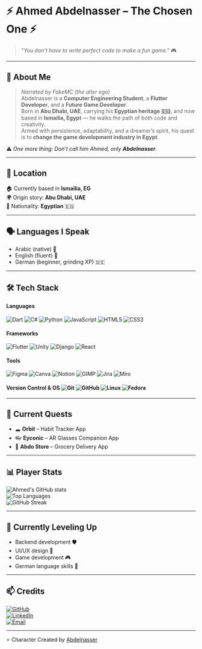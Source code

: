 # ⚡ Ahmed Abdelnasser – The Chosen One ⚡  

> *"You don't have to write perfect code to make a fun game."* 🎮  

---

## 🧙 About Me  
> *Narrated by FakeMC (the alter ego)*  
Abdelnasser is a **Computer Engineering Student**, a **Flutter Developer**, and a **Future Game Developer**.  
Born in **Abu Dhabi, UAE**, carrying his **Egyptian heritage 🇪🇬**, and now based in **Ismailia, Egypt** — he walks the path of both code and creativity.  
Armed with persistence, adaptability, and a dreamer’s spirit, his quest is to **change the game development industry in Egypt**.  

⚠️ *One more thing: Don’t call him Ahmed, only **Abdelnasser***.  

---

## 📍 Location  
🏠 Currently based in **Ismailia, EG**  
🌍 Origin story: **Abu Dhabi, UAE**  
🪪 Nationality: **Egyptian** 🇪🇬  

---

## 🗣️ Languages I Speak  
- Arabic (native) 🐪  
- English (fluent) 🦅  
- German (beginner, grinding XP) 🇩🇪  

---

## 🛠️ Tech Stack  

#### Languages  
![Dart](https://img.shields.io/badge/Dart-0175C2?style=for-the-badge&logo=dart&logoColor=white)  ![C#](https://img.shields.io/badge/C%23-239120?style=for-the-badge&logo=c-sharp&logoColor=white)  ![Python](https://img.shields.io/badge/Python-3776AB?style=for-the-badge&logo=python&logoColor=white)  ![JavaScript](https://img.shields.io/badge/JavaScript-F7DF1E?style=for-the-badge&logo=javascript&logoColor=black)  ![HTML5](https://img.shields.io/badge/HTML5-E34F26?style=for-the-badge&logo=html5&logoColor=white)  ![CSS3](https://img.shields.io/badge/CSS3-1572B6?style=for-the-badge&logo=css3&logoColor=white)  

#### Frameworks  
![Flutter](https://img.shields.io/badge/Flutter-02569B?style=for-the-badge&logo=flutter&logoColor=white)  ![Unity](https://img.shields.io/badge/Unity-100000?style=for-the-badge&logo=unity&logoColor=white)  ![Django](https://img.shields.io/badge/Django-092E20?style=for-the-badge&logo=django&logoColor=white)  ![React](https://img.shields.io/badge/React-20232A?style=for-the-badge&logo=react&logoColor=61DAFB)  

#### Tools  
![Figma](https://img.shields.io/badge/Figma-F24E1E?style=for-the-badge&logo=figma&logoColor=white)  ![Canva](https://img.shields.io/badge/Canva-00C4CC?style=for-the-badge&logo=canva&logoColor=white)  ![Notion](https://img.shields.io/badge/Notion-000000?style=for-the-badge&logo=notion&logoColor=white)  ![GIMP](https://img.shields.io/badge/GIMP-5C5543?style=for-the-badge&logo=gimp&logoColor=white)  ![Jira](https://img.shields.io/badge/Jira-0052CC?style=for-the-badge&logo=jira&logoColor=white)  ![Miro](https://img.shields.io/badge/Miro-050038?style=for-the-badge&logo=miro&logoColor=yellow)  

#### Version Control & OS  ![Git](https://img.shields.io/badge/Git-F05032?style=for-the-badge&logo=git&logoColor=white)  ![GitHub](https://img.shields.io/badge/GitHub-181717?style=for-the-badge&logo=github&logoColor=white)  ![Linux](https://img.shields.io/badge/Linux-FCC624?style=for-the-badge&logo=linux&logoColor=black)  ![Fedora](https://img.shields.io/badge/Fedora-294172?style=for-the-badge&logo=fedora&logoColor=white)  

---

## 🎯 Current Quests  
- 🕳️ **Orbit** – Habit Tracker App  
- 👓 **Eyconic** – AR Glasses Companion App  
- 🛒 **Abdo Store** – Grocery Delivery App  

---

## 📊 Player Stats  
![Ahmed's GitHub stats](https://github-readme-stats.vercel.app/api?username=Ahmed-Abdelnasser-Dev&show_icons=true&theme=tokyonight)  
![Top Languages](https://github-readme-stats.vercel.app/api/top-langs/?username=Ahmed-Abdelnasser-Dev&layout=compact&theme=tokyonight)  
![GitHub Streak](https://github-readme-streak-stats.herokuapp.com/?user=Ahmed-Abdelnasser-Dev&theme=tokyonight)  

---

## 🌱 Currently Leveling Up  
- Backend development 🛡️  
- UI/UX design 🎨  
- Game development 🎮  
- German language skills 📜  

---

## 📫 Credits  
[![GitHub](https://img.shields.io/badge/GitHub-181717?style=for-the-badge&logo=github&logoColor=white)](https://github.com/Ahmed-Abdelnasser-Dev)  
[![LinkedIn](https://img.shields.io/badge/LinkedIn-0077B5?style=for-the-badge&logo=linkedin&logoColor=white)](https://www.linkedin.com/in/ahmed-abdelnasser-hassane)  
[![Email](https://img.shields.io/badge/Email-D14836?style=for-the-badge&logo=gmail&logoColor=white)](mailto:ahmedabdelnasser.dev@gmail.com)  

---

⭐️ Character Created by [Abdelnasser](https://github.com/Ahmed-Abdelnasser-Dev)  
